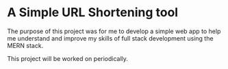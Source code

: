 # A Simple URL Shortening tool

The purpose of this project was for me to develop a simple web app to help me understand
and improve my skills of full stack development using the MERN stack.

This project will be worked on periodically.


